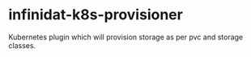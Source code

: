 # infinidat-k8s-provisioner

Kubernetes plugin which will provision storage as per pvc and storage classes.
